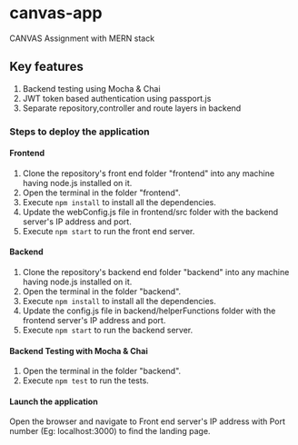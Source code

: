 # canvas-app
CANVAS Assignment with MERN stack
## Key features
1. Backend testing using Mocha & Chai
2. JWT token based authentication using passport.js
3. Separate repository,controller and route layers in backend
### Steps to deploy the application
#### Frontend
1. Clone the repository's front end folder "frontend" into any machine having node.js installed on it.
2. Open the terminal in the folder "frontend".
3. Execute `npm install` to install all the dependencies.
4. Update the webConfig.js file in frontend/src folder with the backend server's IP address and port.
5. Execute `npm start` to run the front end server.
#### Backend
1. Clone the repository's backend end folder "backend" into any machine having node.js installed on it.
2. Open the terminal in the folder "backend".
3. Execute `npm install` to install all the dependencies.
4. Update the config.js file in backend/helperFunctions folder with the frontend server's IP address and port.
5. Execute `npm start` to run the backend server.
#### Backend Testing with Mocha & Chai
1. Open the terminal in the folder "backend".
2. Execute `npm test` to run the tests.
#### Launch the application
Open the browser and navigate to Front end server's IP address with Port number (Eg: localhost:3000) to find the landing page.



